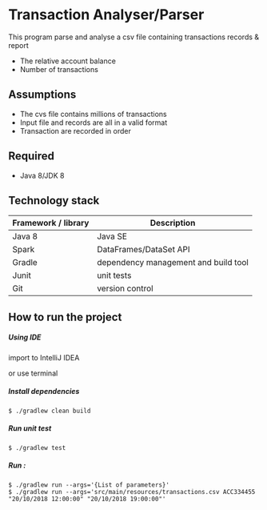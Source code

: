 # Transaction Analyser/Parser  

This program parse and analyse a csv file containing transactions records & report 
* The relative account balance
* Number of transactions


## Assumptions
* The cvs file contains millions of transactions
* Input file and records are all in a valid format
* Transaction are recorded in order


## Required
* Java 8/JDK 8

## Technology stack

Framework / library | Description
--------------------|------------
Java 8              | Java SE
Spark               | DataFrames/DataSet API
Gradle              | dependency management and build tool
Junit               | unit tests
Git                 | version control



## How to run the project

##### Using IDE
import to IntelliJ IDEA


or use terminal

##### Install dependencies
    
```    
$ ./gradlew clean build
```


##### Run unit test

```
$ ./gradlew test
```

##### Run :

```
$ ./gradlew run --args='{List of parameters}'
$ ./gradlew run --args='src/main/resources/transactions.csv ACC334455 "20/10/2018 12:00:00" "20/10/2018 19:00:00"'
```




